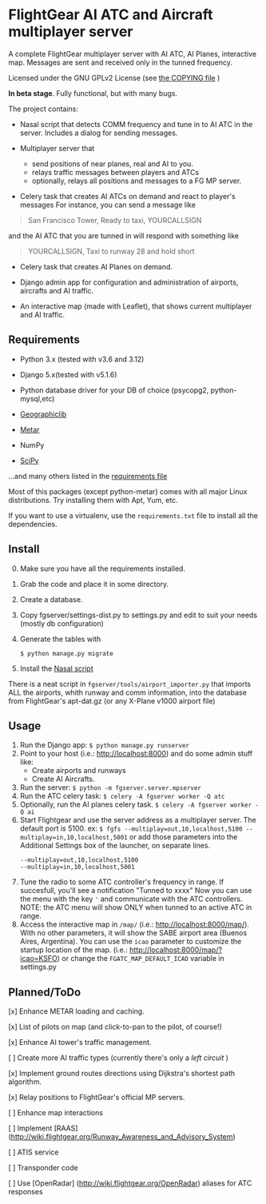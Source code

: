 # FlightGear AI ATC and Aircraft multiplayer server


A complete FlightGear multiplayer server with AI ATC, AI Planes, interactive map. Messages are sent and received only in the tunned frequency. 

Licensed under the GNU GPLv2 License (see [the COPYING file](COPYING) )

**In beta stage**. Fully functional, but with many bugs.

The project contains:
* Nasal script that detects COMM frequency and tune in to AI ATC in the server. 
  Includes a dialog for sending messages.

* Multiplayer server that
  * send positions of near planes, real and AI to you.
  * relays traffic messages between players and ATCs
  * optionally, relays all positions and messages to a FG MP server.
* Celery task that creates AI ATCs on demand and react to player's messages
  For instance, you can send a message like 

> San Francisco Tower, Ready to taxi, YOURCALLSIGN 

  and the AI ATC that you are tunned in will respond with something like 
 
> YOURCALLSIGN, Taxi to runway 28 and hold short
* Celery task that creates AI Planes on demand.
    
* Django admin app for configuration and administration of airports, aircrafts and AI traffic.
  
* An interactive map (made with Leaflet), that shows current multiplayer and AI traffic.


## Requirements


* Python 3.x (tested with v3.6 and 3.12)
* Django 5.x(tested with v5.1.6)

* Python database driver for your DB of choice (psycopg2, python-mysql,etc)  
* [Geographiclib](https://pypi.python.org/pypi/geographiclib)
* [Metar](http://sourceforge.net/projects/python-metar/)
* NumPy 
* [SciPy](http://www.scipy.org/)

...and many others listed in the [requirements file](requirements.txt)

Most of this packages (except python-metar) comes with all major Linux distributions. 
Try installing them with Apt, Yum, etc.

If you want to use a virtualenv, use the `requirements.txt` file to install all the dependencies.

## Install


0. Make sure you have all the requirements installed.
1. Grab the code and place it in some directory.
2. Create a database.
3. Copy fgserver/settings-dist.py to settings.py and edit to suit your needs (mostly db configuration)
4. Generate the tables with

	```
	$ python manage.py migrate
	```

5. Install the [Nasal script](Nasal/)

There is a neat script in `fgserver/tools/airport_importer.py` that imports ALL the airports, whith runway and comm information, into the database from FlightGear's apt-dat.gz (or any X-Plane v1000 airport file)

## Usage

1. Run the Django app: `$ python manage.py runserver`
1. Point to your host (i.e.: <http://localhost:8000>) and do some admin stuff like:
    * Create airports and runways
    * Create AI Aircrafts.
1. Run the server: 
    `$ python -m fgserver.server.mpserver`
1. Run the ATC celery task:
    `$ celery -A fgserver worker -Q atc`
1. Optionally, run the AI planes celery task.
    `$ celery -A fgserver worker -Q ai`
1. Start Flightgear and use the server address as a multiplayer server. The default port is 5100. ex:
    `$ fgfs --multiplay=out,10,localhost,5100 --multiplay=in,10,localhost,5001`
    or add those parameters into the Additional Settings box of the launcher, on separate lines.
    ```
    --multiplay=out,10,localhost,5100
    --multiplay=in,10,localhost,5001
    ```
1. Tune the radio to some ATC controller's frequency in range. If succesfull, you'll see a notification "Tunned to xxxx"
  Now you can use the menu with the key `'` and communicate with the ATC controllers.
  NOTE: the ATC menu will show ONLY when tunned to an active ATC in range.
1. Access the interactive map in `/map/` (i.e.: <http://localhost:8000/map/>). 
  With no other parameters, it will show the SABE airport area (Buenos Aires, Argentina). 
  You can use the `icao` parameter to customize the startup location of the map. (i.e.: <http://localhost:8000/map/?icao=KSFO>) 
  or change the `FGATC_MAP_DEFAULT_ICAO` variable in settings.py


## Planned/ToDo

[x] Enhance METAR loading and caching.

[x] List of pilots on map (and click-to-pan to the pilot, of course!) 

[x] Enhance AI tower's traffic management. 

[ ] Create more AI traffic types (currently there's only a _left circuit_ )

[x] Implement ground routes directions using Dijkstra's shortest path algorithm.

[x] Relay positions to FlightGear's official MP servers.

[ ] Enhance map interactions

[ ] Implement [RAAS] (http://wiki.flightgear.org/Runway_Awareness_and_Advisory_System)

[ ] ATIS service

[ ] Transponder code

[ ] Use [OpenRadar] (http://wiki.flightgear.org/OpenRadar) aliases for ATC responses

